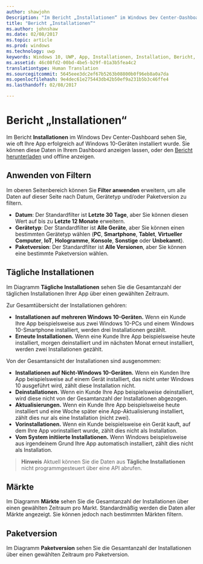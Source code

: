 ```yaml
---
author: shawjohn
Description: "Im Bericht „Installationen“ im Windows Dev Center-Dashboard sehen Sie, wie oft Ihre App erfolgreich auf Windows 10-Geräten installiert wurde."
title: "Bericht „Installationen“"
ms.author: johnshaw
ms.date: 02/08/2017
ms.topic: article
ms.prod: windows
ms.technology: uwp
keywords: Windows 10, UWP, App, Installationen, Installation, Bericht, Analysen
ms.assetid: 46c08fd2-00bd-4be5-b29f-01a3b5fea4c2
translationtype: Human Translation
ms.sourcegitcommit: 5645eee3dc2ef67b5263b08800b0f96eb8a0a7da
ms.openlocfilehash: 9e4dec61e275443db42b50ef9a231b5b3c46ffe4
ms.lasthandoff: 02/08/2017

---
```


# <a name="installs-report"></a>Bericht „Installationen“

Im Bericht **Installationen** im Windows Dev Center-Dashboard sehen Sie, wie oft Ihre App erfolgreich auf Windows 10-Geräten installiert wurde. Sie können diese Daten in Ihrem Dashboard anzeigen lassen, oder den [Bericht herunterladen](download-analytic-reports.md) und offline anzeigen.


## <a name="apply-filters"></a>Anwenden von Filtern


Im oberen Seitenbereich können Sie **Filter anwenden** erweitern, um alle Daten auf dieser Seite nach Datum, Gerätetyp und/oder Paketversion zu filtern.

-   **Datum**: Der Standardfilter ist **Letzte 30 Tage**, aber Sie können diesen Wert auf bis zu **Letzte 12 Monate** erweitern.
-   **Gerätetyp**: Der Standardfilter ist **Alle Geräte**, aber Sie können einen bestimmten Gerätetyp wählen (**PC**, **Smartphone**, **Tablet**, **Virtueller Computer**, **IoT**, **Hologramme**, **Konsole**, **Sonstige** oder **Unbekannt**).
-   **Paketversion**: Der Standardfilter ist **Alle Versionen**, aber Sie können eine bestimmte Paketversion wählen.


## <a name="installs-daily"></a>Tägliche Installationen


Im Diagramm **Tägliche Installationen** sehen Sie die Gesamtanzahl der täglichen Installationen Ihrer App über einen gewählten Zeitraum.

Zur Gesamtübersicht der Installationen gehören:
-   **Installationen auf mehreren Windows 10-Geräten.** Wenn ein Kunde Ihre App beispielsweise aus zwei Windows 10-PCs und einem Windows 10-Smartphone installiert, werden drei Installationen gezählt.
-   **Erneute Installationen.** Wenn eine Kunde Ihre App beispielsweise heute installiert, morgen deinstalliert und im nächsten Monat erneut installiert, werden zwei Installationen gezählt.

Von der Gesamtansicht der Installationen sind ausgenommen:
-   **Installationen auf Nicht-Windows 10-Geräten.** Wenn ein Kunden Ihre App beispielsweise auf einem Gerät installiert, das nicht unter Windows 10 ausgeführt wird, zählt diese Installation nicht.
-   **Deinstallationen.** Wenn ein Kunde Ihre App beispielsweise deinstalliert, wird diese nicht von der Gesamtanzahl der Installationen abgezogen.
-   **Aktualisierungen.** Wenn ein Kunde Ihre App beispielsweise heute installiert und eine Woche später eine App-Aktualisierung installiert, zählt dies nur als eine Installation (nicht zwei).
-   **Vorinstallationen.** Wenn ein Kunde beispielsweise ein Gerät kauft, auf dem Ihre App vorinstalliert wurde, zählt dies nicht als Installation.
-   **Vom System initiierte Installationen.** Wenn Windows beispielsweise aus irgendeinem Grund Ihre App automatisch installiert, zählt dies nicht als Installation.

> **Hinweis**  Aktuell können Sie die Daten aus **Tägliche Installationen** nicht programmgesteuert über eine API abrufen.

## <a name="markets"></a>Märkte


Im Diagramm **Märkte** sehen Sie die Gesamtanzahl der Installationen über einen gewählten Zeitraum pro Markt. Standardmäßig werden die Daten aller Märkte angezeigt. Sie können jedoch nach bestimmten Märkten filtern.


## <a name="package-version"></a>Paketversion


Im Diagramm **Paketversion** sehen Sie die Gesamtanzahl der Installationen über einen gewählten Zeitraum pro Paketversion.



 

 

